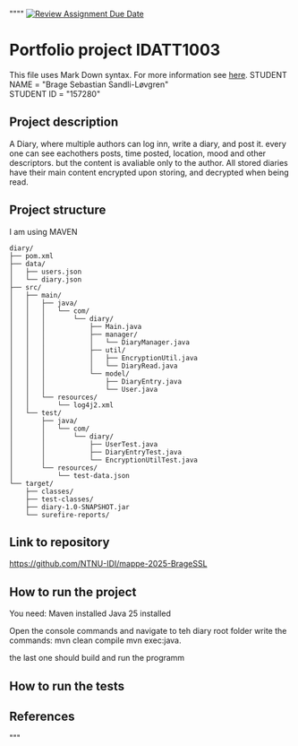 """"
[![Review Assignment Due Date](https://classroom.github.com/assets/deadline-readme-button-22041afd0340ce965d47ae6ef1cefeee28c7c493a6346c4f15d667ab976d596c.svg)](https://classroom.github.com/a/NzRaDbQp)
# Portfolio project IDATT1003
This file uses Mark Down syntax. For more information see [here](https://www.markdownguide.org/basic-syntax/).
STUDENT NAME = "Brage Sebastian Sandli-Løvgren"  
STUDENT ID = "157280"

## Project description
A Diary, where multiple authors can log inn, write a diary, and post it. 
every one can see eachothers posts, time posted, location, mood and other descriptors. 
but the content is avaliable only to the author.
All stored diaries have their main content encrypted upon storing, and decrypted when being read.

## Project structure
I am using MAVEN
```
diary/
├── pom.xml
├── data/ 
│   ├── users.json
│   └── diary.json
├── src/
│   ├── main/
│   │   ├── java/
│   │   │   └── com/
│   │   │       └── diary/
│   │   │           ├── Main.java
│   │   │           ├── manager/
│   │   │           │   └── DiaryManager.java
│   │   │           ├── util/
│   │   │           │   ├── EncryptionUtil.java
│   │   │           │   └── DiaryRead.java
│   │   │           └── model/
│   │   │               ├── DiaryEntry.java
│   │   │               └── User.java
│   │   └── resources/
│   │       └── log4j2.xml
│   └── test/
│       ├── java/
│       │   └── com/
│       │       └── diary/
│       │           ├── UserTest.java
│       │           ├── DiaryEntryTest.java
│       │           └── EncryptionUtilTest.java
│       └── resources/
│           └── test-data.json  
└── target/                                
    ├── classes/                           
    ├── test-classes/                      
    ├── diary-1.0-SNAPSHOT.jar             
    └── surefire-reports/  
```

## Link to repository
https://github.com/NTNU-IDI/mappe-2025-BrageSSL

## How to run the project
You need:
Maven installed
Java  25 installed

Open the console commands and navigate to teh diary root folder
write the commands: 
mvn clean compile
mvn exec:java. 

the last one should build and run the programm

## How to run the tests


## References
[//]: # (TODO: Include references here, if any. For example, if you have used code from the course book, include a reference to the chapter.
Or if you have used code from a website or other source, include a link to the source.)
"""
